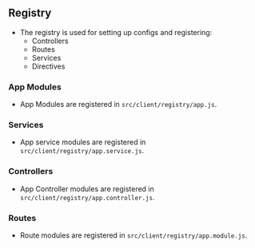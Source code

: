 ## Registry
- The registry is used for setting up configs and registering:
	- Controllers
	- Routes
	- Services
	- Directives

### App Modules
- App Modules are registered in `src/client/registry/app.js`.

### Services
- App service modules are registered in `src/client/registry/app.service.js`.

### Controllers
- App Controller modules are registered in `src/client/registry/app.controller.js`.

### Routes
- Route modules are registered in `src/client/registry/app.module.js`.
